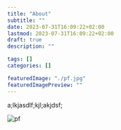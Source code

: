```yaml
---
title: "About"
subtitle: ""
date: 2023-07-31T16:09:22+02:00
lastmod: 2023-07-31T16:09:22+02:00
draft: true
description: ""

tags: []
categories: []

featuredImage: "./pf.jpg"
featuredImagePreview: ""
---
```


<!--more-->
a;lkjasdlf;kjl;akjdsf;

![pf](/images/pf.jpg "")